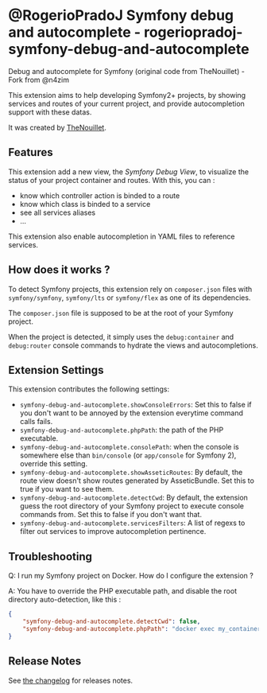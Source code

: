 # @RogerioPradoJ Symfony debug and autocomplete - rogeriopradoj-symfony-debug-and-autocomplete

Debug and autocomplete for Symfony (original code from TheNouillet) - Fork from @n4zim

This extension aims to help developing Symfony2+ projects, by showing services and routes of your current project, and provide autocompletion support with these datas.

It was created by [TheNouillet](https://github.com/TheNouillet/symfony-vscode).

## Features

This extension add a new view, the *Symfony Debug View*, to visualize the status of your project container and routes. With this, you can :
* know which controller action is binded to a route
* know which class is binded to a service
* see all services aliases
* ...

This extension also enable autocompletion in YAML files to reference services.

## How does it works ?

To detect Symfony projects, this extension rely on `composer.json` files with `symfony/symfony`, `symfony/lts` or `symfony/flex` as one of its dependencies.

The `composer.json` file is supposed to be at the root of your Symfony project.

When the project is detected, it simply uses the `debug:container` and `debug:router` console commands to hydrate the views and autocompletions.

## Extension Settings

This extension contributes the following settings:

* `symfony-debug-and-autocomplete.showConsoleErrors`: Set this to false if you don't want to be annoyed by the extension everytime command calls fails.
* `symfony-debug-and-autocomplete.phpPath`: the path of the PHP executable.
* `symfony-debug-and-autocomplete.consolePath`: when the console is somewhere else than `bin/console` (or `app/console` for Symfony 2), override this setting.
* `symfony-debug-and-autocomplete.showAsseticRoutes`: By default, the route view doesn't show routes generated by AsseticBundle. Set this to true if you want to see them.
* `symfony-debug-and-autocomplete.detectCwd`: By default, the extension guess the root directory of your Symfony project to execute console commands from. Set this to false if you don't want that.
* `symfony-debug-and-autocomplete.servicesFilters`: A list of regexs to filter out services to improve autocompletion pertinence.

## Troubleshooting

Q: I run my Symfony project on Docker. How do I configure the extension ?

A: You have to override the PHP executable path, and disable the root directory auto-detection, like this :
```json
{
    "symfony-debug-and-autocomplete.detectCwd": false,
    "symfony-debug-and-autocomplete.phpPath": "docker exec my_container_id /bin/sh -c 'cd /path/to/symfony && /usr/bin/php \"$@\"' -- "
}
```

## Release Notes

See [the changelog](CHANGELOG.md) for releases notes.